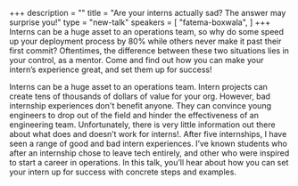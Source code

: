 +++
description = ""
title = "Are your interns actually sad? The answer may surprise you!"
type = "new-talk"
speakers = [
        "fatema-boxwala",
]
+++
Interns can be a huge asset to an operations team, so why do some speed up your deployment process by 80% while others never make it past their first commit? Oftentimes, the difference between these two situations lies in your control, as a mentor. Come and find out how you can make your intern’s experience great, and set them up for success!

Interns can be a huge asset to an operations team. Intern projects can create tens of thousands of dollars of value for your org. However, bad internship experiences don't benefit anyone. They can convince young engineers to drop out of the field and hinder the effectiveness of an engineering team. Unfortunately, there is very little information out there about what does and doesn’t work for interns!. After five internships, I have seen a range of good and bad intern experiences. I’ve known students who after an internship chose to leave tech entirely, and other who were inspired to start a career in operations. In this talk, you’ll hear about how you can set your intern up for success with concrete steps and examples.
